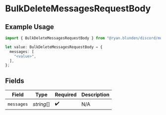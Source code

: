 # BulkDeleteMessagesRequestBody

## Example Usage

```typescript
import { BulkDeleteMessagesRequestBody } from "@ryan.blunden/discord/models/operations";

let value: BulkDeleteMessagesRequestBody = {
  messages: [
    "<value>",
  ],
};
```

## Fields

| Field              | Type               | Required           | Description        |
| ------------------ | ------------------ | ------------------ | ------------------ |
| `messages`         | *string*[]         | :heavy_check_mark: | N/A                |